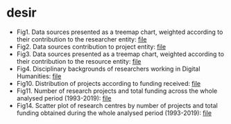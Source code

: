 # desir

- Fig1. Data sources presented as a treemap chart, weighted according to their contribution to the researcher entity: [file](https://github.com/linhd-postdata/desir/blob/master/Fig.%201.%20Data%20sources%20%20contribution%20to%20the%20researcher%20entity..ipynb)
- Fig2. Data sources contribution to project entity: [file](https://github.com/linhd-postdata/desir/blob/master/Fig.%202.%20Data%20sources%20contribution%20to%20project%20entity.ipynb)
- Fig3. Data sources presented as a treemap chart, weighted according to their contribution to the resource entity: [file](https://github.com/linhd-postdata/desir/blob/master/Fig.%203.%20Data%20sources%20contribution%20to%20the%20resource%20entity.ipynb)
- Fig4. Disciplinary backgrounds of researchers working in Digital Humanities: [file](https://github.com/linhd-postdata/desir/blob/master/Fig4.%20Disciplinary%20backgrounds%20of%20researchers.ipynb)
- Fig10. Distribution of projects according to funding received: [file](https://github.com/linhd-postdata/desir/blob/master/Fig10.%20Distribution%20of%20projects%20according%20to%20funding%20received.ipynb)
- Fig11. Number of research projects and total funding across the whole analysed period (1993-2019): [file](https://github.com/linhd-postdata/desir/blob/master/Fig11.%20Number%20of%20research%20projects%20and%20total%20funding%20across%20the%20whole%20analysed%20period.ipynb)
- Fig14. Scatter plot of research centres by number of projects and total funding obtained during the whole analysed period (1993-2019): [file](https://github.com/linhd-postdata/desir/blob/master/Fig14.%20Scatter%20plot.ipynb)
